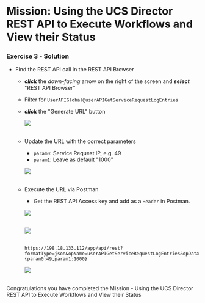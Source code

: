 # Mission: Using the UCS Director REST API to Execute Workflows and View their Status

### Exercise 3 - Solution

- Find the REST API call in the REST API Browser
  - ***click*** the *down-facing* arrow on the right of the screen and ***select*** "REST API Browser"
  - Filter for  `UserAPIGlobal@userAPIGetServiceRequestLogEntries`
  - ***click*** the "Generate URL" button

    ![](/posts/files/dne-dcip-ucsd-infrastructure-automation-mission-01-v01/assets/images/image-13.jpg)<br/><br/>

    <!---![](assets/images/image-13.jpg)<br/><br/>--->

  - Update the URL with the correct parameters
    - `param0`: Service Request IP, e.g. 49
    - `param1`: Leave as default "1000"

    ![](/posts/files/dne-dcip-ucsd-infrastructure-automation-mission-01-v01/assets/images/image-14.jpg)<br/><br/>

    <!---![](assets/images/image-14.jpg)<br/><br/>--->

  - Execute the URL via Postman
    - Get the REST API Access key and add as a `Header` in Postman.

    ![](/posts/files/dne-dcip-ucsd-infrastructure-automation-mission-01-v01/assets/images/image-10.jpg)<br/><br/>

    <!---![](assets/images/image-10.jpg)<br/><br/>--->

    ![](/posts/files/dne-dcip-ucsd-infrastructure-automation-mission-01-v01/assets/images/image-11.jpg)<br/><br/>

    <!---![](assets/images/image-11.jpg)<br/><br/>--->

    ```code
    https://198.18.133.112/app/api/rest?formatType=json&opName=userAPIGetServiceRequestLogEntries&opData={param0:49,param1:1000}
    ```

    ![](/posts/files/dne-dcip-ucsd-infrastructure-automation-mission-01-v01/assets/images/image-15.jpg)<br/><br/>

    <!---![](assets/images/image-15.jpg)<br/><br/>--->

Congratulations you have completed the Mission - Using the UCS Director REST API to Execute Workflows and View their Status
